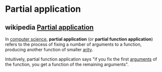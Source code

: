 # Partial application



## wikipedia [Partial application](https://en.wikipedia.org/wiki/Partial_application)

In [computer science](https://en.wikipedia.org/wiki/Computer_science), **partial application** (or **partial function application**) refers to the process of fixing a number of arguments to a function, producing another function of smaller [arity](https://en.wikipedia.org/wiki/Arity). 



Intuitively, partial function application says "if you fix the first [arguments](https://en.wikipedia.org/wiki/Parameter_(computer_science)) of the function, you get a function of the remaining arguments". 